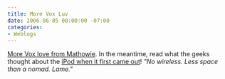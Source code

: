 ```yaml
---
title: More Vox Luv
date: 2006-06-05 00:00:00 -07:00
categories:
- Weblogs
---
```


<a href="http://a.wholelottanothing.org/2006/06/vox_love.html">More Vox love from Mathowie</a>. In the meantime, read what the geeks thought about the <a href="http://apple.slashdot.org/article.pl?sid=01/10/23/1816257&tid=107">iPod when it first came out</a>! <em>"No wireless. Less space than a nomad. Lame."</em>
